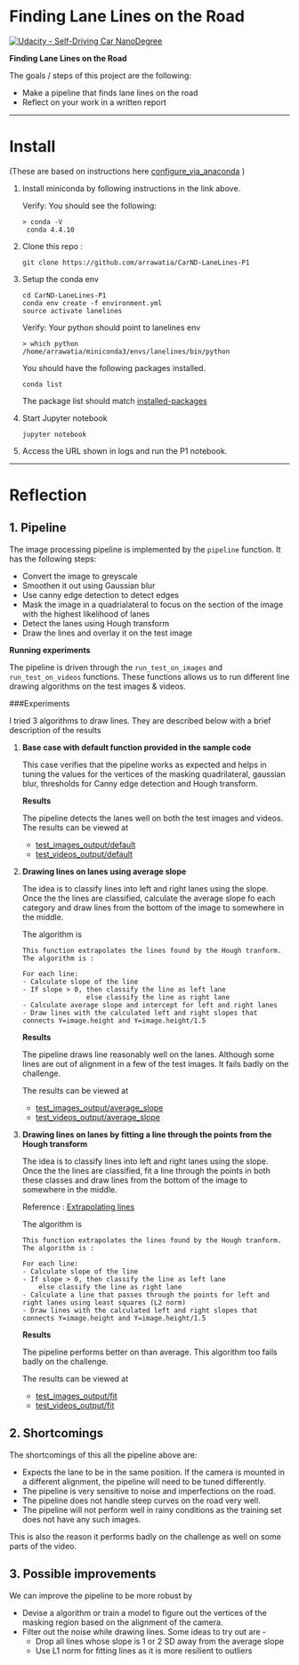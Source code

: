 # **Finding Lane Lines on the Road** 
[![Udacity - Self-Driving Car NanoDegree](https://s3.amazonaws.com/udacity-sdc/github/shield-carnd.svg)](http://www.udacity.com/drive)


**Finding Lane Lines on the Road**

The goals / steps of this project are the following:

* Make a pipeline that finds lane lines on the road
* Reflect on your work in a written report

---

# Install
(These are based on instructions here [configure_via_anaconda](https://github.com/udacity/CarND-Term1-Starter-Kit/blob/master/doc/configure_via_anaconda.md) )

1. Install miniconda by following instructions in the link above.

   Verify: You should see the following:
   
   ```
   > conda -V
    conda 4.4.10
   ```

2. Clone this repo : 

    ```
    git clone https://github.com/arrawatia/CarND-LaneLines-P1
    ```

3. Setup the conda env

    ```
    cd CarND-LaneLines-P1
    conda env create -f environment.yml
    source activate lanelines
    ```
    
    Verify: Your python should point to lanelines env
    
    ```
    > which python
    /home/arrawatia/miniconda3/envs/lanelines/bin/python
    ```
    
    You should have the following packages installed.
    
    ```
    conda list
    ```
    The package list should match [installed-packages](installed-packages.txt)
    
4. Start Jupyter notebook

   ```
   jupyter notebook
   ```

5. Access the URL shown in logs and run the P1 notebook.

---

# Reflection

## 1. Pipeline

The image processing pipeline is implemented by the `pipeline` function. It has the following steps:

  - Convert the image to greyscale
  - Smoothen it out using Gaussian blur 
  - Use canny edge detection to detect edges
  - Mask the image in a quadrialateral to focus on the section of the image with the highest likelihood of lanes  
  - Detect the lanes using Hough transform
  - Draw the lines and overlay it on the test image 

**Running experiments**

The pipeline is driven through the `run_test_on_images` and `run_test_on_videos` functions. These functions allows us to run different line drawing algorithms on the test images & videos.

###Experiments   
 
I tried 3 algorithms to draw lines. They are described below with a brief description of the results

    
1. **Base case with default function provided in the sample code**
    
    This case verifies that the pipeline works as expected and helps in tuning the values for the vertices of the masking quadrilateral, gaussian blur, thresholds for Canny edge detection and Hough transform.

    **Results**

    The pipeline detects the lanes well on both the test images and videos. The results can be viewed at 
    * [test_images_output/default](test_images_output/default)
    * [test_videos_output/default](test_videos_output/default)


1. **Drawing lines on lanes using average slope**
    
    The idea is to classify lines into left and right lanes using the slope. Once the the lines are classified, calculate the average slope fo each category and draw lines from the bottom of the image to somewhere in the middle.
    
    The algorithm is 
    
    ```
    This function extrapolates the lines found by the Hough tranform. The algorithm is :

	For each line:
    - Calculate slope of the line
    - If slope > 0, then classify the line as left lane
                    else classify the line as right lane
    - Calculate average slope and intercept for left and right lanes
    - Draw lines with the calculated left and right slopes that connects Y=image.height and Y=image.height/1.5
    ```

    **Results**

    The pipeline draws line reasonably well on the lanes. Although some lines are out of alignment in a few of the test images. It fails badly on the challenge. 
    
    The results can be viewed at 
    * [test_images_output/average_slope](test_images_output/average_slope)
    * [test_videos_output/average_slope](test_videos_output/average_slope)

1. **Drawing lines on lanes by fitting a line through the points from the Hough transform**
    
    The idea is to classify lines into left and right lanes using the slope. Once the the lines are classified, fit a line through the points in both these classes and draw lines from the bottom of the image to somewhere in the middle. 
    
    Reference : [Extrapolating lines](http://ottonello.gitlab.io/selfdriving/nanodegree/python/line%20detection/2016/12/18/extrapolating_lines.html
)
    
    The algorithm is 
    
    ```
    This function extrapolates the lines found by the Hough tranform. The algorithm is :

	For each line:
    - Calculate slope of the line
    - If slope > 0, then classify the line as left lane
        else classify the line as right lane
    - Calculate a line that passes through the points for left and right lanes using least squares (L2 norm)
    - Draw lines with the calculated left and right slopes that connects Y=image.height and Y=image.height/1.5

    ```

    **Results**

    The pipeline performs better on than average. This algorithm too fails badly on the challenge. 
    
    The results can be viewed at 
    * [test_images_output/fit](test_images_output/fit)
    * [test_videos_output/fit](test_videos_output/fit)



## 2. Shortcomings
The shortcomings of this all the pipeline above are:

- Expects the lane to be in the same position. If the camera is mounted in a different alignment, the pipeline will need to be tuned differently.
- The pipeline is very sensitive to noise and imperfections on the road.
- The pipeline does not handle steep curves on the road very well.
- The pipeline will not perform well in rainy conditions as the training set does not have any such images.

This is also the reason it performs badly on the challenge as well on some parts of the video.


## 3. Possible improvements

We can improve the pipeline to be more robust by 

* Devise a algorithm or train a model to figure out the vertices of the masking region based on the alignment of the camera.
* Filter out the noise while drawing lines. Some ideas to try out are - 
	- Drop all lines whose slope is 1 or 2 SD away from the average slope
	- Use L1 norm for fitting lines as it is more resilient to outliers





